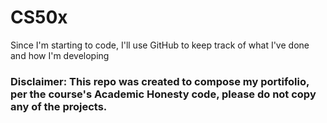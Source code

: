 # CS50x

Since I'm starting to code, I'll use GitHub to keep track of what I've done and how I'm developing

### Disclaimer: This repo was created to compose my portifolio, per the course's Academic Honesty code, please do not copy any of the projects.

